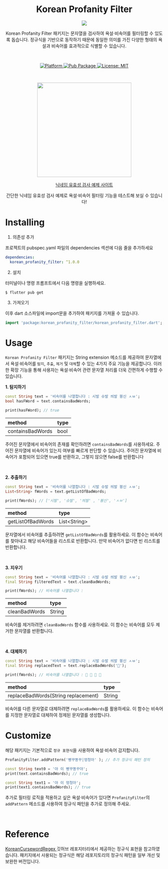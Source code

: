 <h1 align="center">Korean Profanity Filter</h1>
<p align="center"><img src="https://github.com/MakeFrog/TechTalk/assets/75591730/f53a1441-717e-40b9-9fae-8fda1629a780"/></p>
<p align="center">Korean Profanity Filter 패키지는 문자열을 검사하여 욕설·비속어를 필터링할 수 있도록 돕습니다. 정규식을 기반으로 동작하기 때문에 동일한 의미를 가진 다양한 형태의 욕설과 비속어를 효과적으로 식별할 수 있습니다.</p><br>


<p align="center">
  <a href="https://flutter.dev">
    <img src="https://img.shields.io/badge/Platform-Flutter-02569B?logo=flutter"
      alt="Platform" />
  </a>
  <a href="">
    <img src="https://img.shields.io/pub/v/korean_profanity_filter"
      alt="Pub Package"/>
  </a>
  <a href="https://opensource.org/licenses/MIT">
    <img src="https://img.shields.io/github/license/aagarwal1012/animated-text-kit?color=red"
      alt="License: MIT" />
  </a>


</p><br>


<p align="center"><img width="300px" src="https://github.com/MakeFrog/TechTalk/assets/75591730/a7da16a1-442a-4394-9f13-7858e1dad25f"/></p>
<p align="center"><a href="https://korean-profanity-filter-example.netlify.app/">닉네임 유효성 검사 예제 사이트</a></p>
<p align="center">간단한 닉네임 유효성 검사 예제로 욕설·비속어 필터링 기능을 테스트해 보실 수 있습니다!</p>

# Installing

1. 의존성 추가

프로젝트의 pubspec.yaml 파일의 dependencies 섹션에 다음 줄을 추가하세요

```yaml
dependencies:
  korean_profanity_filter: ^1.0.0
```

2. 설치

터미널이나 명령 프롬프트에서 다음 명령을 실행하세요.

```
$ flutter pub get
```

3. 가져오기

이후 dart 소스파일에 import문을 추가하여 패키지를 가져올 수 있습니다.

```dart
import 'package:korean_profanity_filter/korean_profanity_filter.dart';
```

# Usage

`Korean Profanity Filter` 패키지는 String extension 메소드를 제공하여 문자열에서 욕설·비속어를 `탐지`, `추출`, `제거` 및 `대체`할 수 있는 4가지 주요 기능을 제공합니다.
이러한
확장 기능을 통해 사용자는 욕설·비속어 관련 문자열 처리를 더욱 간편하게 수행할 수 있습니다.

**1. 탐지하기**

```dart
const String text = '비속어를 나열합니다 : 시발 슈발 씌발 븅신 ㅅㅂ';
bool hasFWord = text.containsBadWords;

print(hasFWord); // true
```

| method           | type |
|:-----------------|:-----|
| containsBadWords | bool | 

주어진 문자열에서 비속어의 존재를 확인하려면 `containsBadWords`를 사용하세요. 주어진 문자열에 비속어가 있는지 여부를 빠르게 판단할 수 있습니다. 주어진 문자열에 비속어가 포함되어 있으면 true를
반환하고, 그렇지 않으면 false를 반환합니다

<br/>

**2. 추출하기**

```dart
const String text = '비속어를 나열합니다 : 시발 슈발 씌발 븅신 ㅅㅂ';
List<String> fWords = text.getListOfBadWords;

print(fWords); // ['시발', '슈발', '씌발' , '븅신', 'ㅅㅂ']
```

| method            | type               |
|:------------------|:-------------------|
| getListOfBadWords | List&lt;String&gt; | 

문자열에서 비속어를 추출하려면 `getListOfBadWords`를 활용하세요. 이 함수는 비속어를 찾아내고 해당 비속어들을 리스트로 반환합니다. 만약 비속어가 없다면 빈 리스트를 반환합니다.

<br/>

**3. 지우기**

```dart
const String text = '비속어를 나열합니다 : 시발 슈발 씌발 븅신 ㅅㅂ';
final String filteredText = text.cleanBadWords;

print(fWords); // 비속어를 나열합니다 :
```

| method        | type   |
|:--------------|:-------|
| cleanBadWords | String | 

비속어를 제거하려면 `cleanBadWords` 함수를 사용하세요. 이 함수는 비속어를 모두 제거한 문자열를 반환합니다.

<br/>   

**4. 대체하기**

```dart
const String text = '비속어를 나열합니다 : 시발 슈발 씌발 븅신 ㅅㅂ';
final String replacedText = text.replaceBadWords('🤬');

print(fWords); // 비속어를 나열합니다 : 🤬 🤬 🤬 🤬
```

| method                              | type   |
|:------------------------------------|:-------|
| replaceBadWords(String replacement) | String | 

비속어를 다른 문자열로 대체하려면 `replaceBadWords`를 활용하세요. 이 함수는 비속어를 지정한 문자열로 대체하여 정제된 문자열를 생성합니다.

# Customize

해당 패키지는 기본적으로 `정규 표현식`을 사용하여 욕설·비속어 감지합니다.

```dart
ProfanityFilter.addPattern('빵꾸똥꾸|멍청아' ); // 추가 정규식 패턴 정의

const String text0 = '야 이 빵꾸똥꾸야';
print(text.containsBadWords); // true

const String text1 = '야 이 멍청아';
print(text1.containsBadWords); // true  
```

추가로 필터링 로직을 적용하고 싶은 욕설·비속어가 있다면 `ProfanityFilter`의 `addPattern` 메소드를 사용하여 정규식 패턴을 추가로 정의해 주세요.


<br/>

# Reference

<a href="https://github.com/curioustorvald/KoreanCursewordRegex">KoreanCursewordRegex
<a/> 깃허브 레포지터리에서 제공하는 정규식 표현을 참고하였습니다. 패키지에서 사용되는 정규식은 해당 레포지토리의 정규식 패턴을 일부 개선 및 보완한 버전입니다. 
